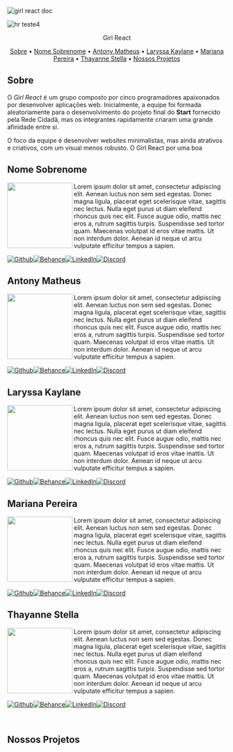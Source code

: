![girl react doc](https://user-images.githubusercontent.com/98771718/177056695-6091a165-371a-43c1-8941-16c13e592966.png)

![hr teste4](https://user-images.githubusercontent.com/98771718/177056739-93885350-f858-4f11-b295-fc23721dd9dc.png)

<p align="center">
 Girl React
</p>

<p align="center">
 <a href="#Sobre">Sobre</a> •
 <a href="#Funcionalidades">Nome Sobrenome</a> •
 <a href="#Modelo-de-Desenvolvimento">Antony Matheus</a> • 
 <a href="#Projeto">Laryssa Kaylane</a> • 
 <a href="#Tecnologias">Mariana Pereira</a> • 
 <a href="#Design">Thayanne Stella</a> • 
 <a href="#Contribuidores">Nossos Projetos</a>
</p>

## Sobre

O *Girl React* é um grupo composto por cinco programadores apaixonados por desenvolver aplicações web. Inicialmente, a equipe foi formada aleatoriamente para o desenvolvimento do projeto final do **Start** fornecido pela Rede Cidadã, mas os integrantes rapidamente criaram uma grande afinidade entre si. 

O foco da equipe é desenvolver websites minimalistas, mas ainda atrativos e criativos, com um visual menos robusto. O Girl React por uma boa  

## Nome Sobrenome

<img align='left' src='https://avatars.githubusercontent.com/u/98771718?v=4' width="150px;">

Lorem ipsum dolor sit amet, consectetur adipiscing elit. Aenean luctus non sem sed egestas. Donec magna ligula, placerat eget scelerisque vitae, sagittis nec lectus. Nulla eget purus ut diam eleifend rhoncus quis nec elit. Fusce augue odio, mattis nec eros a, rutrum sagittis turpis. Suspendisse sed tortor quam. Maecenas volutpat id eros vitae mattis. Ut non interdum dolor. Aenean id neque ut arcu vulputate efficitur tempus a sapien. 

[![Github](https://img.shields.io/badge/GitHub-100000?style=for-the-badge&logo=github&logoColor=white)](https://github.com/raqsanta/)[![Behance](https://img.shields.io/badge/Behance-0054F7?style=for-the-badge&logo=behance&logoColor=white)](https://behance.net/)[![LinkedIn](https://img.shields.io/badge/linkedin-%230077B5.svg?&style=for-the-badge&logo=linkedin&logoColor=white)](https://linkedin.com/in/)[![Discord](https://img.shields.io/badge/Discord-7289DA?style=for-the-badge&logo=discord&logoColor=white)](https://dev.to/)

## Antony Matheus

<img align='left' src='https://avatars.githubusercontent.com/u/105078467?v=4' width="150px;">

Lorem ipsum dolor sit amet, consectetur adipiscing elit. Aenean luctus non sem sed egestas. Donec magna ligula, placerat eget scelerisque vitae, sagittis nec lectus. Nulla eget purus ut diam eleifend rhoncus quis nec elit. Fusce augue odio, mattis nec eros a, rutrum sagittis turpis. Suspendisse sed tortor quam. Maecenas volutpat id eros vitae mattis. Ut non interdum dolor. Aenean id neque ut arcu vulputate efficitur tempus a sapien. 

[![Github](https://img.shields.io/badge/GitHub-100000?style=for-the-badge&logo=github&logoColor=white)](https://github.com/raqsanta/)[![Behance](https://img.shields.io/badge/Behance-0054F7?style=for-the-badge&logo=behance&logoColor=white)](https://behance.net/)[![LinkedIn](https://img.shields.io/badge/linkedin-%230077B5.svg?&style=for-the-badge&logo=linkedin&logoColor=white)](https://linkedin.com/in/)[![Discord](https://img.shields.io/badge/Discord-7289DA?style=for-the-badge&logo=discord&logoColor=white)](https://dev.to/)

## Laryssa Kaylane

<img align='left' src='https://avatars.githubusercontent.com/u/101149582?v=4' width="150px;">

Lorem ipsum dolor sit amet, consectetur adipiscing elit. Aenean luctus non sem sed egestas. Donec magna ligula, placerat eget scelerisque vitae, sagittis nec lectus. Nulla eget purus ut diam eleifend rhoncus quis nec elit. Fusce augue odio, mattis nec eros a, rutrum sagittis turpis. Suspendisse sed tortor quam. Maecenas volutpat id eros vitae mattis. Ut non interdum dolor. Aenean id neque ut arcu vulputate efficitur tempus a sapien. 

[![Github](https://img.shields.io/badge/GitHub-100000?style=for-the-badge&logo=github&logoColor=white)](https://github.com/raqsanta/)[![Behance](https://img.shields.io/badge/Behance-0054F7?style=for-the-badge&logo=behance&logoColor=white)](https://behance.net/)[![LinkedIn](https://img.shields.io/badge/linkedin-%230077B5.svg?&style=for-the-badge&logo=linkedin&logoColor=white)](https://linkedin.com/in/)[![Discord](https://img.shields.io/badge/Discord-7289DA?style=for-the-badge&logo=discord&logoColor=white)](https://dev.to/)

## Mariana Pereira

<img align='left' src='https://avatars.githubusercontent.com/u/104655761?v=4' width="150px;">

Lorem ipsum dolor sit amet, consectetur adipiscing elit. Aenean luctus non sem sed egestas. Donec magna ligula, placerat eget scelerisque vitae, sagittis nec lectus. Nulla eget purus ut diam eleifend rhoncus quis nec elit. Fusce augue odio, mattis nec eros a, rutrum sagittis turpis. Suspendisse sed tortor quam. Maecenas volutpat id eros vitae mattis. Ut non interdum dolor. Aenean id neque ut arcu vulputate efficitur tempus a sapien. 

[![Github](https://img.shields.io/badge/GitHub-100000?style=for-the-badge&logo=github&logoColor=white)](https://github.com/raqsanta/)[![Behance](https://img.shields.io/badge/Behance-0054F7?style=for-the-badge&logo=behance&logoColor=white)](https://behance.net/)[![LinkedIn](https://img.shields.io/badge/linkedin-%230077B5.svg?&style=for-the-badge&logo=linkedin&logoColor=white)](https://linkedin.com/in/)[![Discord](https://img.shields.io/badge/Discord-7289DA?style=for-the-badge&logo=discord&logoColor=white)](https://dev.to/)

## Thayanne Stella

<img align='left' src='https://avatars.githubusercontent.com/u/102566766?v=4' width="150px;">

Lorem ipsum dolor sit amet, consectetur adipiscing elit. Aenean luctus non sem sed egestas. Donec magna ligula, placerat eget scelerisque vitae, sagittis nec lectus. Nulla eget purus ut diam eleifend rhoncus quis nec elit. Fusce augue odio, mattis nec eros a, rutrum sagittis turpis. Suspendisse sed tortor quam. Maecenas volutpat id eros vitae mattis. Ut non interdum dolor. Aenean id neque ut arcu vulputate efficitur tempus a sapien. 

[![Github](https://img.shields.io/badge/GitHub-100000?style=for-the-badge&logo=github&logoColor=white)](https://github.com/raqsanta/)[![Behance](https://img.shields.io/badge/Behance-0054F7?style=for-the-badge&logo=behance&logoColor=white)](https://behance.net/)[![LinkedIn](https://img.shields.io/badge/linkedin-%230077B5.svg?&style=for-the-badge&logo=linkedin&logoColor=white)](https://linkedin.com/in/)[![Discord](https://img.shields.io/badge/Discord-7289DA?style=for-the-badge&logo=discord&logoColor=white)](https://dev.to/)

<br/>

## Nossos Projetos
